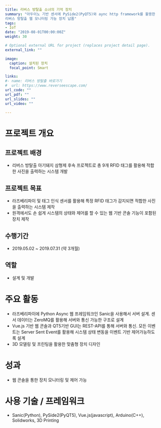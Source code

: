 ```yaml
---
title: 리버스 방탈출 소녀의 기억 장치
summary: "아두이노 기반 센서에 PySide2(PyQT5)와 aync http framework를 활용한 MSA 기반 방탈출용 장치 설계 및 제작.<br/>
리버스 방탈출 웹 모니터링 가능 장치 납품"
tags:
- IoT
date: "2019-08-01T00:00:00Z"
weight: 30

# Optional external URL for project (replaces project detail page).
external_link: ""

image:
  caption: 설치된 장치
  focal_point: Smart

links:
#- name: 리버스 방탈출 바로가기
#  url: https://www.reverseescape.com/
url_code: ""
url_pdf: ""
url_slides: ""
url_video: ""

---
```


# 프로젝트 개요
## 프로젝트 배경
* 리버스 방탈출 아기돼지 삼형제 후속 프로젝트로 총 9개 RFID 태그를 활용해 적합한 사진을 출력하는 시스템 개발
## 프로젝트 목표
* 라즈베리파이 및 태그 인식 센서를 활용해 특정 RFID 태그가 감지되면 적합한 사진을 출력하는 시스템 제작
* 원격에서도 손 쉽게 시스템의 상태와 제어를 할 수 있는 웹 기반 콘솔 기능이 포함된 장치 제작

## 수행기간
* 2019.05.02 ~ 2019.07.31 (약 3개월)

## 역할
* 설계 및 개발

# 주요 활동
* 라즈베리파이에 Python Async 웹 프레임워크인 Sanic을 사용해서 서버 설계. 센서 데이터는 ZeroMQ를 활용해 서버와 통신 가능한 구조로 설계
* Vue.js 기반 웹 콘솔과 QT5기반 GUI는 REST-API를 통해 서버와 통신. 모든 이벤트는 Server Sent Event를 활용해 시스템 상태 변동을 이벤트 기반 제어가능하도록 설계
* 3D 모델링 및 프린팅을 활용한 맞춤형 장치 디자인

# 성과
* 웹 콘솔을 통한 장치 모니터링 및 제어 가능

# 사용 기술 / 프레임워크
* Sanic(Python), PySide2(PyQT5), Vue.js(javascript), Arduino(C++), Solidworks, 3D Printing
